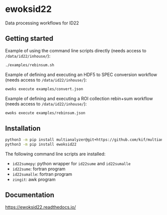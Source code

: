 # ewoksid22

Data processing workflows for ID22

## Getting started

Example of using the command line scripts directly (needs access to `/data/id22/inhouse/`):

```bash
./examples/rebinsum.sh
```

Example of defining and executing an HDF5 to SPEC conversion workflow (needs access to `/data/id22/inhouse/`):

```bash
ewoks execute examples/convert.json
```

Example of defining and executing a ROI collection rebin+sum workflow (needs access to `/data/id22/inhouse/`):

```bash
ewoks execute examples/rebinsum.json
```

## Installation

```bash
python3 -m pip install multianalyzer@git+https://github.com/kif/multianalyzer.git@main
python3 -m pip install ewoksid22
```

The following command line scripts are installed:

* `id22sumepy`: python wrapper for `id22sume` and `id22sumalle`
* `id22sume`: fortran program
* `id22sumalle`: fortran program
* `zingit`: awk program

## Documentation

https://ewoksid22.readthedocs.io/

